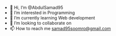 - 👋 Hi, I’m @AbdulSamad95
- 👀 I’m interested in Programming 
- 🌱 I’m currently learning Web development
- 💞️ I’m looking to collaborate on 
- 📫 How to reach me samad95soomro@gmail.com

<!---
AbdulSamad95/AbdulSamad95 is a ✨ special ✨ repository because its `README.md` (this file) appears on your GitHub profile.
You can click the Preview link to take a look at your changes.
--->
